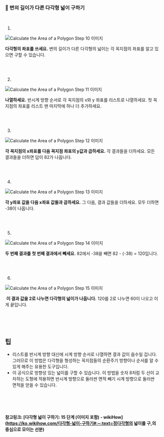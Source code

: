 ### 📐 변의 길이가 다른 다각형 넓이 구하기

<br>

1. 

   ![Calculate the Area of a Polygon Step 10 이미지](https://www.wikihow.com/images/thumb/3/33/Calculate-the-Area-of-a-Polygon-Step-10-Version-3.jpg/v4-728px-Calculate-the-Area-of-a-Polygon-Step-10-Version-3.jpg.webp)

   **다각형의 좌표를 쓰세요.** 변의 길이가 다른 다각형의 넓이는 각 꼭지점의 좌표를 알고 있으면 구할 수 있습니다.

   <br>

   <br>

2. 

   ![Calculate the Area of a Polygon Step 11 이미지](https://www.wikihow.com/images/thumb/7/7d/Calculate-the-Area-of-a-Polygon-Step-11-Version-3.jpg/v4-728px-Calculate-the-Area-of-a-Polygon-Step-11-Version-3.jpg.webp)

   **나열하세요.** 반시계 방향 순서로 각 꼭지점의 x와 y 좌표를 리스트로 나열하세요. 첫 꼭지점의 좌표를 리스트 맨 마지막에 하나 더 추가하세요.

   <br>

   <br>

3. 

   ![Calculate the Area of a Polygon Step 12 이미지](https://www.wikihow.com/images/thumb/8/88/Calculate-the-Area-of-a-Polygon-Step-12-Version-3.jpg/v4-728px-Calculate-the-Area-of-a-Polygon-Step-12-Version-3.jpg.webp)

   **각 꼭지점의 x좌표를 다음 꼭지점 좌표의 y값과 곱하세요.** 각 결과들을 더하세요. 모든 결과들을 더하면 답이 82가 나옵니다.

   <br>

   <br>

4. 

   ![Calculate the Area of a Polygon Step 13 이미지](https://www.wikihow.com/images/thumb/d/de/Calculate-the-Area-of-a-Polygon-Step-13-Version-3.jpg/v4-728px-Calculate-the-Area-of-a-Polygon-Step-13-Version-3.jpg.webp)

   **각 y좌표 값을 다음 x좌표 값들과 곱하세요.** 그 다음, 결과 값들을 더하세요. 모두 더하면 -38이 나옵니다.

   <br>

   <br>

5. 

   ![Calculate the Area of a Polygon Step 14 이미지](https://www.wikihow.com/images/thumb/4/47/Calculate-the-Area-of-a-Polygon-Step-14-Version-3.jpg/v4-728px-Calculate-the-Area-of-a-Polygon-Step-14-Version-3.jpg.webp)

   **두 번째 결과를 첫 번째 결과에서 빼세요.** 82에서 -38을 빼면 82 - (-38) = 120입니다.

   <br>

   <br>

6. 

![Calculate the Area of a Polygon Step 15 이미지](https://www.wikihow.com/images/thumb/f/f4/Calculate-the-Area-of-a-Polygon-Step-15-Version-3.jpg/v4-728px-Calculate-the-Area-of-a-Polygon-Step-15-Version-3.jpg.webp)

​	**이 결과 값을 2로 나누면 다각형의 넓이가 나옵니다.** 120를 2로 나누면 60이 나오고 이게 끝입니다.

<br>

<br>

<br>

## 팁

- 리스트를 반시계 방향 대신에 시계 방향 순서로 나열하면 결과 값이 음수일 겁니다. 그러므로 이 방법은 다각형을 형성하는 꼭지점들의 순환주기 방향이나 순서를 알 수 있게 해주는 유용한 도구입니다.
- 이 공식으로 방향성 있는 넓이를 구할 수 있습니다. 이 방법을 숫자 8처럼 두 선이 교차하는 도형에 적용하면 반시계 방향으로 둘러싼 면적 빼기 시계 방향으로 둘러싼 면적을 얻을 수 있습니다.

<br>

<br>

<br>

#### 참고링크: [다각형 넓이 구하기: 15 단계 (이미지 포함) - wikiHow](https://ko.wikihow.com/다각형-넓이-구하기#:~:text=정다각형의 넓이를 구,의 중심으로 모이는 선분)

<br>